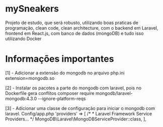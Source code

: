 # mySneakers
Projeto de estudo, que será robusto, utilizando boas praticas de programação, clean code, clean architecture, com o backend em Laravel, frontend em React.js, com banco de dados (mongoDB) e tudo isso utilizando Docker

# Informações importantes

[1] - Adicionar a extensão do mongodb no arquivo php.ini 
extension=mongodb.so

[2] - Instalar os pacotes a parte do mongodb com laravel, pois no Dockerfile gera conflitos
composer require mongodb/laravel-mongodb:4.3.0 --ignore-platform-reqs

[3] - Adicionar uma classe de configuração para iniciar o mongodb com laravel. Config/app.php
'providers' => [
    /*
    * Laravel Framework Service Providers...
    */
    MongoDB\Laravel\MongoDBServiceProvider::class,
],
